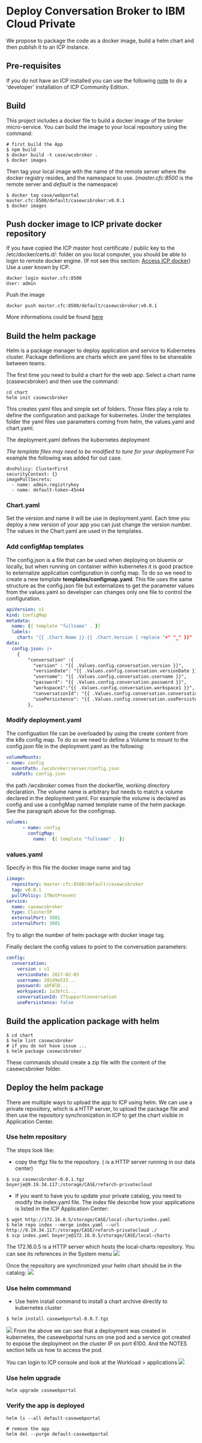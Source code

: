 # Deploy Conversation Broker to IBM Cloud Private
We propose to package the code as a docker image, build a helm chart and then publish it to an ICP instance.

## Pre-requisites
If you do not have an ICP installed you can use the following [note](https://github.com/ibm-cloud-architecture/refarch-cognitive/blob/master/doc/install-dev-icp21.md) to do a 'developer' installation of ICP Community Edition.

## Build
This project includes a docker file to build a docker image of the broker micro-service. You can build the image to your local repository using the command:
```
# first build the App
$ npm build
$ docker build -t case/wcsbroker .
$ docker images
```
Then tag your local image with the name of the remote server where the docker registry resides, and the namespace to use. (*master.cfc:8500* is the remote server and *default* is the namespace)
```
$ docker tag case/webportal master.cfc:8500/default/casewcsbroker:v0.0.1
$ docker images
```
## Push docker image to ICP private docker repository

If you have copied the ICP master host certificate / public key to the /etc/docker/certs.d/<hostname>:<portnumber> folder on you local computer, you should be able to login to remote docker engine. (If not see this section: [Access ICP docker](https://github.com/ibm-cloud-architecture/refarch-integration/blob/master/docs/icp-deploy.md#access-to-icp-private-repository)) Use a user known by ICP.
```
docker login master.cfc:8500
User: admin
```
Push the image
```
docker push master.cfc:8500/default/casewcsbroker:v0.0.1
```
More informations could be found [here](https://www.ibm.com/developerworks/community/blogs/fe25b4ef-ea6a-4d86-a629-6f87ccf4649e/entry/Working_with_the_local_docker_registry_from_Spectrum_Conductor_for_Containers?lang=en)

## Build the helm package
Helm is a package manager to deploy application and service to Kubernetes cluster. Package definitions are charts which are yaml files to be shareable between teams.

The first time you need to build a chart for the web app.  Select a chart name (casewcsbroker) and then use the command:
```
cd chart
helm init casewcsbroker
```

This creates yaml files and simple set of folders. Those files play a role to define the configuration and package for kubernetes. Under the templates folder the yaml files use parameters coming from helm, the values.yaml and chart.yaml.

The deployment.yaml defines the kubernetes deployment

*The template files may need to be modified to tune for your deployment* For example the following was added for out case.
```
dnsPolicy: ClusterFirst
securityContext: {}
imagePullSecrets:
  - name: admin.registrykey
  - name: default-token-45n44
```

### Chart.yaml
Set the version and name it will be use in deployment.yaml. Each time you deploy a new version of your app you can just change the version number. The values in the Chart.yaml are used in the templates.

### Add configMap templates
The config.json is a file that can be used when deploying on bluemix or locally, but when running on container within kubernetes it is good practice to externalize application configuration in config map. To do so we need to create a new template **templates/configmap.yaml**. This file uses the same structure as the config.json file but externalizes to get the parameter values from the values.yaml so developer can changes only one file to control the configuration.

```yaml
apiVersion: v1
kind: ConfigMap
metadata:
  name: {{ template "fullname" . }}
  labels:
    chart: "{{ .Chart.Name }}-{{ .Chart.Version | replace "+" "_" }}"
data:
  config.json: |+
    {
        "conversation" :{
          "version" : "{{ .Values.config.conversation.version }}",
          "versionDate": "{{ .Values.config.conversation.versionDate }}",
          "username": "{{ .Values.config.conversation.username }}",
          "password": "{{ .Values.config.conversation.password }}",
          "workspace1":"{{ .Values.config.conversation.workspace1 }}",
          "conversationId": "{{ .Values.config.conversation.conversationId }}",
          "usePersistence": "{{ .Values.config.conversation.usePersistence }}"
        },

```
### Modify deployment.yaml
The configuation file can be overloaded by using the create content from the k8s config map. To do so we need to define a Volume to mount to the config.json file in the deployment.yaml as the following:
```yaml
volumeMounts:
- name: config
  mountPath: /wcsbroker/server/config.json
  subPath: config.json
```
the path */wcsbroker* comes from the dockerfile, working directory declaration. The volume name is arbitrary but needs to match a volume declared in the deployment.yaml. For example the volume is declared as config and use a configMap named template name of the helm package. See the paragraph above for the configmap.

```yaml      
volumes:
      - name: config
        configMap:
          name:  {{ template "fullname" . }}
```

### values.yaml
Specify in this file the docker image name and tag
```yaml
iimage:
  repository: master.cfc:8500/default/casewcsbroker
  tag: v0.0.1
  pullPolicy: IfNotPresent
service:
  name: casewcsbroker
  type: ClusterIP
  externalPort: 3001
  internalPort: 3001
```

Try to align the number of helm package with docker image tag.

Finally declare the config values to point to the conversation parameters:
```yaml
config:
  conversation:
    version : v1
    versionDate: 2017-02-03
    username: 291d9e533...
    password: aDFBlD...
    workspace1: 1a3bfc1...
    conversationId: ITSupportConversation
    usePersistence: false
```

## Build the application package with helm
```
$ cd chart
$ helm lint casewcsbroker
# if you do not have issue ...
$ helm package casewcsbroker
```
These commands should create a zip file with the content of the casewcsbroker folder.

## Deploy the helm package
There are multiple ways to upload the app to ICP using helm. We can use a private repository, which is a HTTP server, to upload the package file and then use the repository synchronization in ICP to get the chart visible in Application Center.
### Use helm repository
The steps look like:
* copy the tfgz file to the repository. ( is a HTTP server running in our data center)
```
$ scp casewcsbroker-0.0.1.tgz boyerje@9.19.34.117:/storage/CASE/refarch-privatecloud
```
* If you want to have you to update your private catalog, you need to modify the index.yaml file.  The index file describe how your applications is listed in the ICP Application Center:
```
$ wget http://172.16.0.5/storage/CASE/local-charts/index.yaml
$ helm repo index --merge index.yaml --url http://9.19.34.117:/storage/CASE/refarch-privatecloud ./
$ scp index.yaml boyerje@172.16.0.5/storage/CASE/local-charts
```
The 172.16.0.5 is a HTTP server which hosts the local-charts repository. You can see its references in the System menu
![](charts-server-info.png)

Once the repository are synchronized your helm chart should be in the catalog:
![](helm-in-app-center.png)

### Use helm commmand
* Use helm install command to install a chart archive directly to kubernetes cluster
```
$ helm install casewebportal-0.0.7.tgz
```

![](helm-install-out.png)
From the above we can see that a deployment was created in kubernetes, the casewebportal runs on one pod and a service got created to expose the deployment on the cluster IP on port 6100. And the NOTES section tells us how to access the pod.

You can login to ICP console and look at the Workload > applications
![](app-deployed.png)

### Use helm upgrade
```
helm upgrade casewebportal
```

### Verify the app is deployed
```
helm ls --all default-casewebportal

# remove the app
helm del --purge default-casewebportal
```
